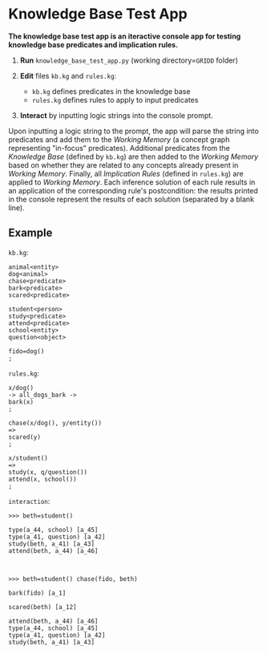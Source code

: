 
# Knowledge Base Test App

**The knowledge base test app is an iteractive console app for testing knowledge base
predicates and implication rules.**

1. **Run** `knowledge_base_test_app.py` (working directory=`GRIDD` folder)

2. **Edit** files `kb.kg` and `rules.kg`:

    - `kb.kg` defines predicates in the knowledge base
    - `rules.kg` defines rules to apply to input predicates
    
3. **Interact** by inputting logic strings into the console prompt.

Upon inputting a logic string to the prompt, the app will parse the string into predicates
and add them to the _Working Memory_ (a concept graph representing "in-focus" predicates).
Additional predicates from the _Knowledge Base_ (defined by `kb.kg`) are then added to
the _Working Memory_ based on whether they are related to any concepts already present in
_Working Memory_. Finally, all _Implication Rules_ (defined in `rules.kg`) are applied to
_Working Memory_. Each inference solution of each rule results in an application of the
corresponding rule's postcondition: the results printed in the console represent the results
of each solution (separated by a blank line).

## Example

`kb.kg`:
```
animal<entity>
dog<animal>
chase<predicate>
bark<predicate>
scared<predicate>

student<person>
study<predicate>
attend<predicate>
school<entity>
question<object>

fido=dog()
;
```

`rules.kg`:
```
x/dog()
-> all_dogs_bark ->
bark(x)
;

chase(x/dog(), y/entity())
=>
scared(y)
;

x/student()
=>
study(x, q/question())
attend(x, school())
;
```

`interaction`:
```
>>> beth=student()

type(a_44, school) [a_45]
type(a_41, question) [a_42]
study(beth, a_41) [a_43]
attend(beth, a_44) [a_46]



>>> beth=student() chase(fido, beth)

bark(fido) [a_1]

scared(beth) [a_12]

attend(beth, a_44) [a_46]
type(a_44, school) [a_45]
type(a_41, question) [a_42]
study(beth, a_41) [a_43]
```